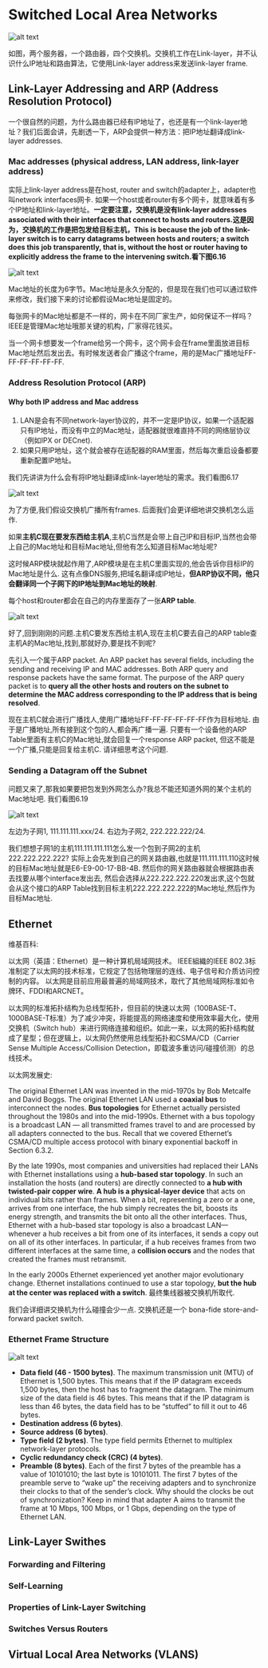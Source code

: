 # Switched Local Area Networks

![alt text](./images/network-connected-by-four-switches.png)

如图，两个服务器，一个路由器，四个交换机。交换机工作在Link-layer，并不认识什么IP地址和路由算法，它使用Link-layer address来发送link-layer frame.

## Link-Layer Addressing and ARP (Address Resolution Protocol)
一个很自然的问题，为什么路由器已经有IP地址了，也还是有一个link-layer地址？我们后面会讲，先剧透一下，ARP会提供一种方法：把IP地址翻译成link-layer addresses.


### Mac addresses (physical address, LAN address, link-layer address)
实际上link-layer address是在host, router and switch的adapter上，adapter也叫network interfaces网卡. 如果一个host或者router有多个网卡，就意味着有多个IP地址和link-layer地址。**一定要注意，交换机是没有link-layer addresses associated with their interfaces that connect to hosts and routers.这是因为，交换机的工作是把包发给目标主机，This is because the job of the link-layer switch is to carry datagrams between hosts and routers; a switch does this job transparently, that is, without the host or router having to explicitly address the frame to the intervening switch.看下图6.16**

![alt text](./images/mac-address.png)

Mac地址的长度为6字节。Mac地址是永久分配的，但是现在我们也可以通过软件来修改，我们接下来的讨论都假设Mac地址是固定的。

每张网卡的Mac地址都是不一样的，网卡在不同厂家生产，如何保证不一样吗？IEEE是管理Mac地址哦那关键的机构，厂家得花钱买。

当一个网卡想要发一个frame给另一个网卡，这个网卡会在frame里面放进目标Mac地址然后发出去。有时候发送者会广播这个frame，用的是Mac广播地址FF-FF-FF-FF-FF-FF.



### Address Resolution Protocol (ARP)

#### Why both IP address and Mac address
1. LAN是会有不同network-layer协议的，并不一定是IP协议，如果一个适配器只有IP地址，而没有中立的Mac地址，适配器就很难直持不同的网络层协议（例如IPX or DECnet).
2. 如果只用IP地址，这个就会被存在适配器的RAM里面，然后每次重启设备都要重新配置IP地址。

我们先讲讲为什么会有将IP地址翻译成link-layer地址的需求。我们看图6.17

![alt text](./images/need-for-arp.png)

为了方便,我们假设交换机广播所有frames. 后面我们会更详细地讲交换机怎么运作.

如果**主机C现在要发东西给主机A**,主机C当然是会带上自己IP和目标IP,当然也会带上自己的Mac地址和目标Mac地址,但他有怎么知道目标Mac地址呢?

这时候ARP模块就起作用了,ARP模块是在主机C里面实现的,他会告诉你目标IP的Mac地址是什么. 这有点像DNS服务,把域名翻译成IP地址，**但ARP协议不同，他只会翻译同一个子网下的IP地址到Mac地址的映射**. 

每个host和router都会在自己的内存里面存了一张**ARP table**.

![alt text](./images/arp-table.png)

好了,回到刚刚的问题.主机C要发东西给主机A,现在主机C要去自己的ARP table查主机A的Mac地址,找到,那就好办,要是找不到呢?

先引入一个属于ARP packet. An ARP packet has several fields, including the sending and receiving IP and MAC addresses. Both ARP query and response packets have the same format. The purpose of the ARP query packet is to **query all the other hosts and routers on the subnet to determine the MAC address corresponding to the IP address that is being resolved**.

现在主机C就会进行广播找人,使用广播地址FF-FF-FF-FF-FF-FF作为目标地址. 由于是广播地址,所有接到这个包的人,都会再广播一遍. 只要有一个设备他的ARP Table里面有主机C的Mac地址,就会回复一个response ARP packet, 但这不能是一个广播,只能是回复给主机C. 请详细思考这个问题.

### Sending a Datagram off the Subnet
问题又来了,那我如果要把包发到外网怎么办?我总不能还知道外网的某个主机的Mac地址吧. 我们看图6.19

![alt text](./images/send-frame-off-subnet.png)

左边为子网1, 111.111.111.xxx/24. 
右边为子网2, 222.222.222/24.

我们想想子网1的主机111.111.111.111怎么发一个包到子网2的主机222.222.222.222? 实际上会先发到自己的网关路由器,也就是111.111.111.110这时候的目标Mac地址就是E6-E9-00-17-BB-4B. 然后你的网关路由器就会根据路由表去找要从哪个interface发出去, 然后会选择从222.222.222.220发出求,这个包就会从这个接口的ARP Table找到目标主机222.222.222.222的Mac地址,然后作为目标Mac地址.

## Ethernet

维基百科:

以太网（英語：Ethernet）是一种计算机局域网技术。 IEEE組織的IEEE 802.3标准制定了以太网的技术标准，它规定了包括物理层的连线、电子信号和介质访问控制的内容。 以太网是目前应用最普遍的局域网技术，取代了其他局域网标准如令牌环、FDDI和ARCNET。

以太网的标准拓扑结构为总线型拓扑，但目前的快速以太网（100BASE-T、1000BASE-T标准）为了减少冲突，将能提高的网络速度和使用效率最大化，使用交换机（Switch hub）来进行网络连接和组织。如此一来，以太网的拓扑结构就成了星型；但在逻辑上，以太网仍然使用总线型拓扑和CSMA/CD（Carrier Sense Multiple Access/Collision Detection，即载波多重访问/碰撞侦测）的总线技术。


以太网发展史:

The original Ethernet LAN was invented in the mid-1970s by Bob Metcalfe and David Boggs. The original Ethernet LAN used a **coaxial bus** to interconnect the nodes. **Bus topologies** for Ethernet actually persisted throughout the 1980s and into the mid-1990s. Ethernet with a bus topology is a broadcast LAN — all transmitted frames travel to and are processed by all adapters connected to the bus. Recall that we covered Ethernet’s CSMA/CD multiple access protocol with binary exponential backoff in Section 6.3.2.

By the late 1990s, most companies and universities had replaced their LANs with Ethernet installations using a **hub-based star topology**. In such an installation the hosts (and routers) are directly connected to **a hub with twisted-pair copper wire**. **A hub is a physical-layer device** that acts on individual bits rather than frames. When a bit, representing a zero or a one, arrives from one interface, the hub simply recreates the bit, boosts its energy strength, and transmits the bit onto all the other interfaces. Thus, Ethernet with a hub-based star topology is also a broadcast LAN—whenever a hub receives a bit from one of its interfaces, it sends a copy out on all of its other interfaces. In particular, if a hub receives frames from two different interfaces at the same time, a **collision occurs** and the nodes that created the frames must retransmit.

In the early 2000s Ethernet experienced yet another major evolutionary change. Ethernet installations continued to use a star topology, **but the hub at the center was replaced with a switch**. 最终集线器被交换机所取代.

我们会详细讲交换机为什么碰撞会少一点. 交换机还是一个 bona-fide store-and-forward packet switch.

### Ethernet Frame Structure
![alt text](./images/frame-structure.png)

- **Data field (46 - 1500 bytes)**. The maximum transmission unit
(MTU) of Ethernet is 1,500 bytes. This means that if the IP datagram exceeds 1,500 bytes, then the host has to fragment the datagram. The minimum size of the data field is 46 bytes. This means that if the IP datagram is less than 46 bytes, the data field has to be “stuffed” to fill it out to 46 bytes.
- **Destination address (6 bytes)**. 
- **Source address (6 bytes)**.
- **Type field (2 bytes)**. The type field permits Ethernet to multiplex network-layer protocols. 
- **Cyclic redundancy check (CRC) (4 bytes)**.
- **Preamble (8 bytes)**. Each of the first 7 bytes of the preamble has a value of 10101010; the last byte is 10101011. The first 7 bytes of the preamble serve to “wake up” the receiving adapters and to synchronize their clocks to that of the sender’s clock. Why should the clocks be out of synchronization? Keep in mind that adapter A aims to transmit the frame at 10 Mbps, 100 Mbps, or 1 Gbps, depending on the type of Ethernet LAN.

## Link-Layer Swithes

### Forwarding and Filtering

### Self-Learning

### Properties of Link-Layer Switching


### Switches Versus Routers

## Virtual Local Area Networks (VLANS)

